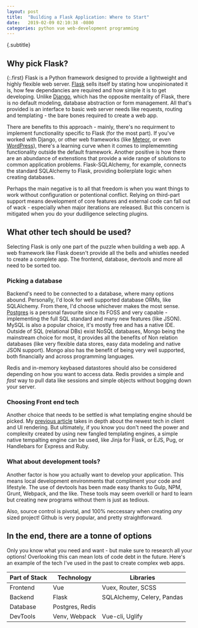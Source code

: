```yaml
---
layout: post
title:  "Building a Flask Application: Where to Start"
date:   2019-02-09 02:10:38 -0800
categories: python vue web-development programming
---
```

{.subtitle}
## Why pick Flask?

{:.first} 
Flask is a Python framework designed to provide a lightweight and highly flexible web server. [Flask](http://flask.pocoo.org/docs/1.0/) sells itself by stating how unopinionated it is, how few dependancies are required and how simple it is to get developing. Unlike [Django](https://www.djangoproject.com/), which has the opposite mentality of Flask, there is no default modeling, database abstraction or form management. All that's provided is an interface to basic web server needs like requests, routing and templating - the bare bones required to create a web app. 

There are benefits to this approach - mainly, there's no requirment to implement functionality specific to Flask (for the most part). If you've worked with Django, or other web frameworks (like [Meteor](https://www.meteor.com/), or even [WordPress](https://wordpress.org/)), there's a learning curve when it comes to implememnting functionality outside the default framework. Another positive is how there are an abundance of extenstions that provide a wide range of solutions to common application problems. Flask-SQLAlchemy, for example, connects the standard SQLAlchemy to Flask, providing boilerplate logic when creating databases. 

Perhaps the main negative is to all that freedom is when you want things to work without configuration or potentional conflict. Relying on third-part support means development of core features and external code can fall out of wack - especially when major iterations are released. But this concern is mitigated when you do your dudiligence selecting plugins.

## What other tech should be used?


Selecting Flask is only one part of the puzzle when building a web app. A web framework like Flask doesn't provide all the bells and whistles needed to create a complete app. The frontend, database, devtools and more all need to be sorted too. 

### Picking a database

Backend's need to be connected to a database, where many options abound. Personally, I'd look for well supported database ORMs, like SQLAlchemy. From there, I'd choose whichever makes the most sense. [Postgres](https://www.postgresql.org/) is a personal favourite since its FOSS and very capable - implementing the full SQL standard and many new features (like JSON). MySQL is also a popular choice, it's mostly free and has a native IDE. Outside of SQL (relational DBs) exist NoSQL databases, Mongo being the mainstream choice for most, it provides all the benefits of Non relation databases (like very flexible data stores, easy data modeling and native JSON support). Mongo also has the benefit of being very well supported, both financially and across programming languages. 

Redis and in-memory keybased datastores should also be considered depending on how you want to access data. Redis provides a simple and _fast_ way to pull data like sessions and simple objects without bogging down your server.

### Choosing Front end tech

Another choice that needs to be settled is what templating engine should be picked. My [previous article](https://gabehab.github.io/me/python/vue/web-development/programming/opinion/2019/01/31/refreshing-old-stacks.html) takes in depth about the newest tech in client and UI rendering. But ultimately, if you know you don't need the power and complexity created by using new fangled templating engines, a simple native tempalting engine can be used, like Jinja for Flask, or EJS, Pug, or Handlebars for Express and Ruby. 

### What about development tools?

Another factor is how you actually want to develop your application. This means local development environments that compliment your code and lifestyle. The use of devtools has been made easy thanks to Gulp, NPM, Grunt, Webpack, and the like. These tools may seem overkill or hard to learn but creating new programs without them is just as tedious. 

Also, source control is pivotal, and 100% neccessary when creating _any_ sized project! Github is very popular, and pretty straightforward.


## In the end, there are a tonne of options

Only you know what you need and want - but make sure to research all your options! Overlooking this can mean lots of code debt in the future. Here's an example of the tech I've used in the past to create complex web apps.

Part of Stack | Technology | Libraries|
--- | --- | ---|
Frontend | Vue | Vuex, Router, SCSS|
Backend | Flask | SQLAlchemy, Celery, Pandas|
Database | Postgres, Redis | |
DevTools | Venv, Webpack | Vue-cli, Uglify|

